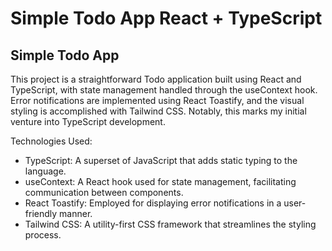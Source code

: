 # Simple Todo App React + TypeScript

## Simple Todo App

This project is a straightforward Todo application built using React and TypeScript, with state management handled through the useContext hook. Error notifications are implemented using React Toastify, and the visual styling is accomplished with Tailwind CSS. Notably, this marks my initial venture into TypeScript development.

Technologies Used:
- TypeScript: A superset of JavaScript that adds static typing to the language.
- useContext: A React hook used for state management, facilitating communication between components.
- React Toastify: Employed for displaying error notifications in a user-friendly manner.
- Tailwind CSS: A utility-first CSS framework that streamlines the styling process.
